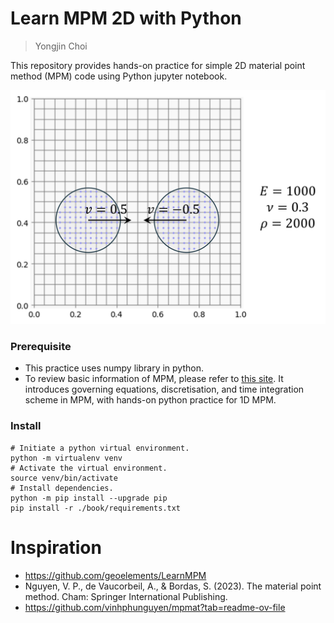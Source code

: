 # Learn MPM 2D with Python
> Yongjin Choi

This repository provides hands-on practice for simple 2D material point method (MPM) code using Python jupyter notebook.

![Simulation_configuration](book/figs/sim_config.png)

### Prerequisite
* This practice uses numpy library in python. 
* To review basic information of MPM, please refer to [this site](https://www.geoelements.org/LearnMPM/mpm.html). It introduces governing equations, discretisation, and time integration scheme in MPM, with hands-on python practice for 1D MPM.

### Install
```shell
# Initiate a python virtual environment.
python -m virtualenv venv
# Activate the virtual environment.
source venv/bin/activate
# Install dependencies.
python -m pip install --upgrade pip
pip install -r ./book/requirements.txt
```

# Inspiration
* https://github.com/geoelements/LearnMPM
* Nguyen, V. P., de Vaucorbeil, A., & Bordas, S. (2023). The material point method. Cham: Springer International Publishing.
* https://github.com/vinhphunguyen/mpmat?tab=readme-ov-file
